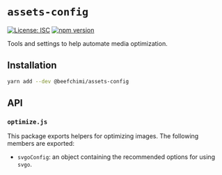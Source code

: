 # `assets-config`

[![License: ISC](https://img.shields.io/badge/License-ISC-blue.svg)](https://opensource.org/licenses/ISC) [![npm version](https://badge.fury.io/js/%beefchimi%assets-config.svg)](https://badge.fury.io/js/%beefchimi%assets-config.svg)

Tools and settings to help automate media optimization.

## Installation

```bash
yarn add --dev @beefchimi/assets-config
```

## API

### `optimize.js`

This package exports helpers for optimizing images. The following members are exported:

- `svgoConfig`: an object containing the recommended options for using `svgo`.
